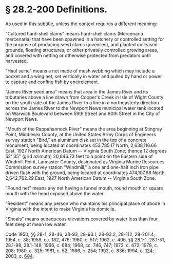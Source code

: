 # § 28.2-200 Definitions.

<p>As used in this subtitle, unless the context requires a different meaning:</p><p>"Cultured hard-shell clams" means hard-shell clams (Mercenaria mercenaria) that have been spawned in a hatchery or controlled setting for the purpose of producing seed clams (juveniles), and planted on leased grounds, floating structures, or other privately controlled growing areas, and covered with netting or otherwise protected from predators until harvested.</p><p>"Haul seine" means a net made of mesh webbing which may include a pocket and a wing net, set vertically in water and pulled by hand or power to capture and confine fish by encirclement.</p><p>"James River seed area" means that area in the James River and its tributaries above a line drawn from Cooper's Creek in Isle of Wight County on the south side of the James River to a line in a northeasterly direction across the James River to the Newport News municipal water tank located on Warwick Boulevard between 59th Street and 60th Street in the City of Newport News.</p><p>"Mouth of the Rappahannock River" means the area beginning at Stingray Point, Middlesex County, at the United States Army Corps of Engineers survey station "Bird," an aluminum disk set in the top of a concrete monument, being located at coordinates 453,785.17 North, 2,638,116.66 East, 1927 North American Datum -- Virginia South Zone; thence 12 degrees 52' 35" (grid azimuth) 20,846.73 feet to a point on the Eastern side of Windmill Point, Lancaster County, designated as Virginia Marine Resources Commission survey station "Windmill," a one and one-half inch iron pipe driven flush with the ground, being located at coordinates 474,107.68 North, 2,642,762.29 East, 1927 North American Datum -- Virginia South Zone.</p><p>"Pound net" means any net having a funnel mouth, round mouth or square mouth with the head exposed above the water.</p><p>"Resident" means any person who maintains his principal place of abode in Virginia with the intent to make Virginia his domicile.</p><p>"Shoals" means subaqueous elevations covered by water less than four feet deep at mean low water.</p><p>Code 1950, §§ 28-1, 28-46, 28-93, 28-93.1, 28-93.2, 28-112, 28-201.4; 1954, c. 38; 1958, cc. 182, 476; 1960, c. 517; 1962, c. 406, §§ 28.1-1, 28.1-51, 28.1-98, 28.1-148; 1966, c. 684; 1968, cc. 746, 747; 1972, c. 472; 1978, c. 208; 1980, c. 325; 1981, c. 52; 1986, c. 254; 1992, c. 836; 1994, c. <a href='http://lis.virginia.gov/cgi-bin/legp604.exe?941+ful+CHAP0124'>124</a>; 2003, c. <a href='http://lis.virginia.gov/cgi-bin/legp604.exe?031+ful+CHAP0604'>604</a>.</p>